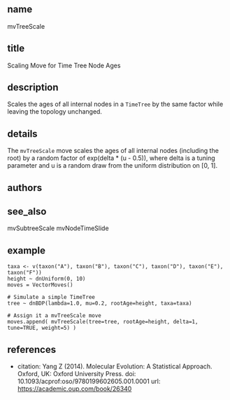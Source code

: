 ## name
mvTreeScale
## title
Scaling Move for Time Tree Node Ages
## description
Scales the ages of all internal nodes in a `TimeTree` by the same factor while
leaving the topology unchanged.
## details
The `mvTreeScale` move scales the ages of all internal nodes (including
the root) by a random factor of exp(delta * (u - 0.5)), where delta is a tuning
parameter and u is a random draw from the uniform distribution on [0, 1].
## authors
## see_also
mvSubtreeScale
mvNodeTimeSlide
## example
    taxa <- v(taxon("A"), taxon("B"), taxon("C"), taxon("D"), taxon("E"), taxon("F"))
    height ~ dnUniform(0, 10)
    moves = VectorMoves()
    
    # Simulate a simple TimeTree
    tree ~ dnBDP(lambda=1.0, mu=0.2, rootAge=height, taxa=taxa)
    
    # Assign it a mvTreeScale move
    moves.append( mvTreeScale(tree=tree, rootAge=height, delta=1, tune=TRUE, weight=5) )

## references
- citation: Yang Z (2014). Molecular Evolution: A Statistical Approach. Oxford, UK: Oxford University Press.
  doi: 10.1093/acprof:oso/9780199602605.001.0001
  url: https://academic.oup.com/book/26340
